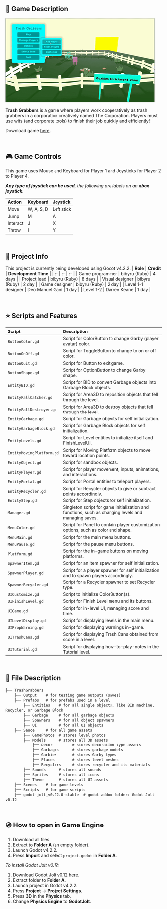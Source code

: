 ## 📔 Game Description
![Gif of Trash Grabbers gameplay](https://github.com/bibyru/bibyru/blob/main/Gifs/TrashGrabbers.gif)

**Trash Grabbers** is a game where players work cooperatively as trash grabbers in a corporation creatively named The Corporation. Players must use wits (and corporate tools) to finish their job quickly and efficiently!

Download game [here](https://github.com/bibyru/Little-Grabbers/releases/).

<br/>

## 🎮 Game Controls
This game uses Mouse and Keyboard for Player 1 and Joysticks for Player 2 to Player 4.

_**Any type of joystick can be used**, the following are labels on an **xbox joystick**._

| **Action** | **Keyboard** | **Joystick** |
| :- | :- | :- |
| Move | W, A, S, D | Left stick |
| Jump | M | A |
| Interact | J | X |
| Throw | I | Y |

<br/>

## 📝 Project Info
This project is currently being developed using Godot v4.2.2.
| **Role** | **Credit** | **Development Time** |
| :- | :- | :- |
| Game programmer | bibyru (Ruby) | 4 days |
| Project lead | bibyru (Ruby) | 8 days |
| Visual designer | bibyru (Ruby) | 2 day |
| Game designer | bibyru (Ruby) | 2 day |
| Level 1-1 designer | Deo Manuel Gani | 1 day |
| Level 1-2 | Darren Keane | 1 day |

<br/>

## ⭐ Scripts and Features
| **Script** | **Description** |
| :- | :- |
| `ButtonColor.gd` | Script for ColorButton to change Garby (player avatar) color. |
| `ButtonOnOff.gd` | Script for ToggleButton to change to on or off color. |
| `ButtonQuit.gd` | Script for Button to exit game. |
| `ButtonShape.gd` | Script for OptionButton to change Garby shape. |
| `EntityBID.gd` | Script for BID to convert Garbage objects into Garbage Block objects. |
| `EntityFallCatcher.gd` | Script for Area3D to reposition objects that fell through the level. |
| `EntityFallDestroyer.gd` | Script for Area3D to destroy objects that fell through the level. |
| `EntityGarbage.gd` | Script for Garbage objects for self initialization. |
| `EntityGarbageBlock.gd` | Script for Garbage Block objects for self initialization. |
| `EntityLevels.gd` | Script for Level entities to initialize itself and FinishLevelUI. |
| `EntityMovingPlatform.gd` | Script for Moving Platform objects to move toward location points. |
| `EntityObject.gd` | Script for sandbox objects. |
| `EntityPlayer.gd` | Script for player movement, inputs, animations, and interactions. |
| `EntityPortal.gd` | Script for Portal entities to teleport players. |
| `EntityRecycler.gd` | Script for Recycler objects to give or subtract points accordingly. |
| `EntityStep.gd` | Script for Step objects for self initialization. |
| `Manager.gd` | Singleton script for game initialization and functions, such as changing levels and managing saves. |
| `MenuColor.gd` | Script for Panel to contain player customization options, such as color and shape. |
| `MenuMain.gd` | Script for the main menu buttons. |
| `MenuPause.gd` | Script for the pause menu buttons. |
| `Platform.gd` | Script for the in-game buttons on moving platforms. |
| `SpawnerItem.gd` | Script for an item spawner for self initialization. |
| `SpawnerPlayer.gd` | Script for a player spawner for self initialization and to spawn players accordingly. |
| `SpawnerRecycler.gd` | Script for a Recycler spawner to set Recycler type. |
| `UICustomize.gd` | Script to initialize ColorButton(s). |
| `UIFinishLevel.gd` | Script for Finish Level menu and its buttons. |
| `UIGame.gd` | Script for in-level UI, managing score and time. |
| `UILevelDisplay.gd` | Script for displaying levels in the main menu. |
| `UIPropWarning.gd` | Script for displaying warnings in-game. |
| `UITrashCans.gd` | Script for displaying Trash Cans obtained from score in a level. |
| `UITutorial.gd` | Script for displaying how-to-play-notes in the Tutorial level. |

<br/>

## 📁 File Description
```
├── TrashGrabbers
    ├── Output    # for testing game outputs (saves)
    ├── Prefabs   # for prefabs used in a level
        ├── Entities    # for all single objects, like BID machine, Recycler, or Garbage Block
        ├── Garbage     # for all garbage objects
        ├── Spawners    # for all object spawners
        ├── UI          # for all UI objects
    ├── Sauce     # for all game assets
        ├── GamePhotos  # stores level photos
        ├── Models      # stores all 3D assets
            ├── Decor         # stores decoration type assets
            ├── Garbages      # stores garbage models
            ├── Garbies       # stores Garby types
            ├── Places        # stores level meshes
            ├── Recyclers     # stores recycler and its materials
        ├── Sounds      # stores all sounds
        ├── Sprites     # stores all icons
        ├── Theme       # stores all UI assets
    ├── Scenes    # for game levels
    ├── Scripts   # for game scripts
    ├── godot-jolt_v0.12.0-stable  # godot addon folder: Godot Jolt v0.12
```

<br/>

## 💿 How to open in Game Engine
1. Download all files.
2. Extract to **Folder A** (an empty folder).
3. Launch Godot v4.2.2.
4. Press **Import** and select `project.godot` in **Folder A**.

_To install Godot Jolt v0.12:_
1. Download Godot Jolt v0.12 [here](https://github.com/godot-jolt/godot-jolt/releases/tag/v0.12.0-stable).
2. Extract folder to **Folder A**.
3. Launch project in Godot v4.2.2.
4. Press **Project** -> **Project Settings**.
5. Press **3D** in the **Physics** tab.
6. Change **Physics Engine** to **GodotJolt**.
